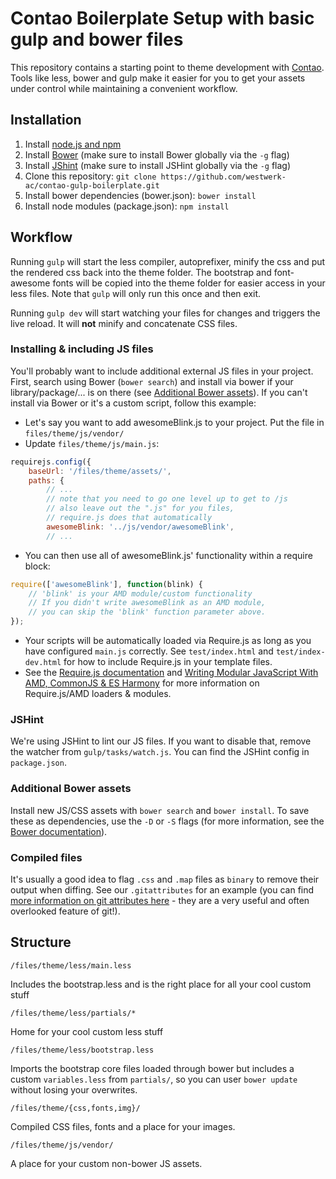 # Contao Boilerplate Setup with basic gulp and bower files

This repository contains a starting point to theme development with [Contao](https://github.com/contao/core). Tools like less, bower and gulp make it easier for you to get your assets under control while maintaining a convenient workflow.

## Installation

1. Install [node.js and npm](http://nodejs.org/)
2. Install [Bower](http://bower.io) (make sure to install Bower globally via the `-g` flag)
3. Install [JShint](http://www.jshint.com/) (make sure to install JSHint globally via the `-g` flag)
4. Clone this repository: `git clone https://github.com/westwerk-ac/contao-gulp-boilerplate.git`
5. Install bower dependencies (bower.json): `bower install`
6. Install node modules (package.json): `npm install`

## Workflow

Running `gulp` will start the less compiler, autoprefixer, minify the css and put the rendered css back into the theme folder. The bootstrap and font-awesome fonts will be copied into the theme folder for easier access in your less files. Note that `gulp` will only run this once and then exit.

Running `gulp dev` will start watching your files for changes and triggers the live reload. It will **not** minify and concatenate CSS files.

### Installing & including JS files

You'll probably want to include additional external JS files in your project. First, search using Bower (`bower search`) and install via bower if your library/package/... is on there (see [Additional Bower assets](#additional-bower-assets)). If you can't install via Bower or it's a custom script, follow this example:

* Let's say you want to add awesomeBlink.js to your project. Put the file in `files/theme/js/vendor/`
* Update `files/theme/js/main.js`:

```js
requirejs.config({
    baseUrl: '/files/theme/assets/',
    paths: {
        // ...
        // note that you need to go one level up to get to /js
        // also leave out the ".js" for you files, 
        // require.js does that automatically
        awesomeBlink: '../js/vendor/awesomeBlink',
        // ...
```

* You can then use all of awesomeBlink.js' functionality within a require block:

```js
require(['awesomeBlink'], function(blink) {
    // 'blink' is your AMD module/custom functionality
    // If you didn't write awesomeBlink as an AMD module,
    // you can skip the 'blink' function parameter above.
});
```

* Your scripts will be automatically loaded via Require.js as long as you have configured `main.js` correctly. See `test/index.html` and `test/index-dev.html` for how to include Require.js in your template files.
* See the [Require.js documentation](http://requirejs.org/docs/) and [Writing Modular JavaScript With AMD, CommonJS & ES Harmony](http://addyosmani.com/writing-modular-js/) for more information on Require.js/AMD loaders & modules.

### JSHint

We're using JSHint to lint our JS files. If you want to disable that, remove the watcher from `gulp/tasks/watch.js`. You can find the JSHint config in `package.json`.

### Additional Bower assets

Install new JS/CSS assets with `bower search` and `bower install`. To save these as dependencies, use the `-D` or `-S` flags (for more information, see the [Bower documentation](http://bower.io/docs/api/#install)). 

### Compiled files

It's usually a good idea to flag `.css` and `.map` files as `binary` to remove their output when diffing. See our `.gitattributes` for an example (you can find [more information on git attributes here](http://git-scm.com/docs/gitattributes) - they are a very useful and often overlooked feature of git!).

## Structure

`/files/theme/less/main.less`

Includes the bootstrap.less and is the right place for all your cool custom stuff

`/files/theme/less/partials/*`

Home for your cool custom less stuff

`/files/theme/less/bootstrap.less`

Imports the bootstrap core files loaded through bower but includes a custom `variables.less` from `partials/`, so you can user `bower update` without losing your overwrites.  

`/files/theme/{css,fonts,img}/`

Compiled CSS files, fonts and a place for your images.

`/files/theme/js/vendor/`

A place for your custom non-bower JS assets.